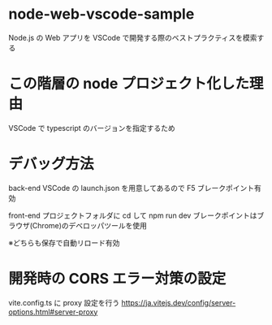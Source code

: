 # node-web-vscode-sample

Node.js の Web アプリを VSCode で開発する際のベストプラクティスを模索する

# この階層の node プロジェクト化した理由

VSCode で typescript のバージョンを指定するため

# デバッグ方法

back-end
VSCode の launch.json を用意してあるので F5
ブレークポイント有効

front-end
プロジェクトフォルダに cd して npm run dev
ブレークポイントはブラウザ(Chrome)のデベロッパツールを使用

※どちらも保存で自動リロード有効

# 開発時の CORS エラー対策の設定

vite.config.ts に proxy 設定を行う
https://ja.vitejs.dev/config/server-options.html#server-proxy
